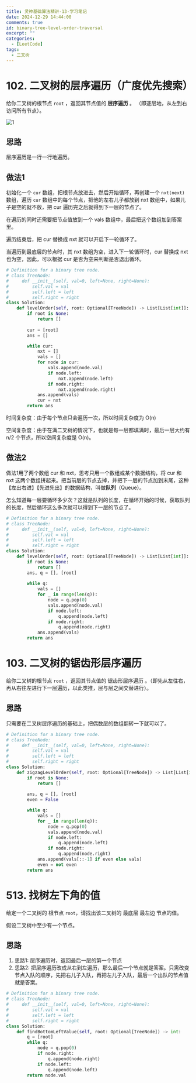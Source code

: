 ```yaml
---
title: 灵神基础算法精讲-13-学习笔记
date: 2024-12-29 14:44:00
comments: true
id: binary-tree-level-order-traversal
excerpt: ""
categories:
  - [LeetCode]
tags:
  - 二叉树
---
```


# 102. 二叉树的层序遍历（广度优先搜索）

给你二叉树的根节点 `root` ，返回其节点值的 **层序遍历** 。 （即逐层地，从左到右访问所有节点）。

![1](/img/leetcode/13/1.png)

## 思路

层序遍历是一行一行地遍历。

## 做法1

初始化一个 `cur` 数组，把根节点放进去，然后开始循环，再创建一个 `nxt(next)` 数组，遍历 `cur` 数组中的每个节点，把他的左右儿子都放到 nxt 数组中，如果儿子是空的就不放，把 cur 遍历完之后就得到下一层的节点了。

在遍历的同时还需要把节点值放到一个 vals 数组中，最后把这个数组加到答案里。

遍历结束后，把 cur 替换成 nxt 就可以开启下一轮循环了。

当遍历到最底层的节点时，其 nxt 数组为空，进入下一轮循环时，cur 替换成 nxt 也为空，因此，可以根据 cur 是否为空来判断是否退出循环。

```python
# Definition for a binary tree node.
# class TreeNode:
#     def __init__(self, val=0, left=None, right=None):
#         self.val = val
#         self.left = left
#         self.right = right
class Solution:
    def levelOrder(self, root: Optional[TreeNode]) -> List[List[int]]:
        if root is None:
            return []
        
        cur = [root]
        ans = []

        while cur:
            nxt = []
            vals = []
            for node in cur:
                vals.append(node.val)
                if node.left:
                    nxt.append(node.left)
                if node.right:
                    nxt.append(node.right)
            ans.append(vals)
            cur = nxt
        return ans
```

时间复杂度：由于每个节点只会遍历一次，所以时间复杂度为 O(n)

空间复杂度：由于在满二叉树的情况下，也就是每一层都填满时，最后一层大约有 n/2 个节点，所以空间复杂度是 O(n)。

## 做法2

做法1用了两个数组 cur 和 nxt，思考只用一个数组或某个数据结构，将 cur 和 nxt 这两个数组拼起来。把当前层的节点去掉，并把下一层的节点加到末尾，这种【左出右进】【先进先出】的数据结构，叫做**队列**（Queue）。

怎么知道每一层要循环多少次？这就是队列的长度，在循环开始的时候，获取队列的长度，然后循环这么多次就可以得到下一层的节点了。

```python
# Definition for a binary tree node.
# class TreeNode:
#     def __init__(self, val=0, left=None, right=None):
#         self.val = val
#         self.left = left
#         self.right = right
class Solution:
    def levelOrder(self, root: Optional[TreeNode]) -> List[List[int]]:
        if root is None:
            return []
        ans, q = [], [root]
        
        while q:
            vals = []
            for _ in range(len(q)):
                node = q.pop(0)
                vals.append(node.val)
                if node.left:
                    q.append(node.left)
                if node.right:
                    q.append(node.right)
            ans.append(vals)
        return ans
```
# 103. 二叉树的锯齿形层序遍历

给你二叉树的根节点 `root` ，返回其节点值的 锯齿形层序遍历 。（即先从左往右，再从右往左进行下一层遍历，以此类推，层与层之间交替进行）。

## 思路

只需要在二叉树层序遍历的基础上，把偶数层的数组翻转一下就可以了。

```python
# Definition for a binary tree node.
# class TreeNode:
#     def __init__(self, val=0, left=None, right=None):
#         self.val = val
#         self.left = left
#         self.right = right
class Solution:
    def zigzagLevelOrder(self, root: Optional[TreeNode]) -> List[List[int]]:
        if root is None:
            return []
        
        ans, q = [], [root]
        even = False

        while q:
            vals = []
            for _ in range(len(q)):
                node = q.pop(0)
                vals.append(node.val)
                if node.left:
                    q.append(node.left)
                if node.right:
                    q.append(node.right)
            ans.append(vals[::-1] if even else vals) 
            even = not even
        return ans
```

# 513. 找树左下角的值

给定一个二叉树的 根节点 `root`，请找出该二叉树的 最底层 最左边 节点的值。

假设二叉树中至少有一个节点。

## 思路

1. 思路1: 层序遍历时，返回最后一层的第一个节点
2. 思路2: 把层序遍历改成从右到左遍历，那么最后一个节点就是答案。只需改变节点入队的顺序，先把右儿子入队，再把左儿子入队，最后一个出队的节点值就是答案。

```python
# Definition for a binary tree node.
# class TreeNode:
#     def __init__(self, val=0, left=None, right=None):
#         self.val = val
#         self.left = left
#         self.right = right
class Solution:
    def findBottomLeftValue(self, root: Optional[TreeNode]) -> int:
        q = [root]
        while q:
            node = q.pop(0)
            if node.right:
                q.append(node.right)
            if node.left:
                q.append(node.left)
        return node.val
```


